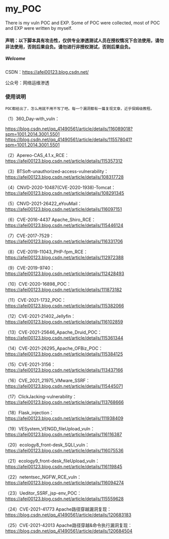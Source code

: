 # my_POC
There is my vuln POC and EXP. Some of POC were collected, most of POC and EXP were written by myself.

#### 声明：以下脚本具有攻击性，仅供专业渗透测试人员在授权情况下合法使用，请勿非法使用，否则后果自负。请勿进行非授权测试，否则后果自负。

##### Welcome
   CSDN：https://afei00123.blog.csdn.net/
   
   公众号：网络运维渗透
  

### 使用说明
    POC都给出了，怎么用就不用不写了吧。每一个漏洞都有一篇复现文章，近乎保姆级教程。

（1）360_Day-with_vuln：

   https://blog.csdn.net/qq_41490561/article/details/116089018?spm=1001.2014.3001.5501
   https://blog.csdn.net/qq_41490561/article/details/115578041?spm=1001.2014.3001.5501
     
（2）Apereo-CAS_4.1.x_RCE：https://afei00123.blog.csdn.net/article/details/115357312

（3）BTSoft-unauthorized-access-vulnerability：https://afei00123.blog.csdn.net/article/details/108317728

（4）CNVD-2020-10487(CVE-2020-1938)-Tomcat：https://afei00123.blog.csdn.net/article/details/108291345

（5）CNVD-2021-26422_eYouMail：https://afei00123.blog.csdn.net/article/details/116097151

（6）CVE-2016-4437 Apache_Shiro_RCE：https://afei00123.blog.csdn.net/article/details/115446124

（7）CVE-2017-7529：https://afei00123.blog.csdn.net/article/details/116331706

（8）CVE-2019-11043_PHP-fpm_RCE：https://afei00123.blog.csdn.net/article/details/112972388

（9）CVE-2019-9740：https://afei00123.blog.csdn.net/article/details/112428493

（10）CVE-2020-16898_POC：https://afei00123.blog.csdn.net/article/details/111873182

（11）CVE-2021-1732_POC：https://afei00123.blog.csdn.net/article/details/115382066

（12）CVE-2021-21402_Jellyfin：https://afei00123.blog.csdn.net/article/details/116102859

（13）CVE-2021-25646_Apache_Druid_POC：https://afei00123.blog.csdn.net/article/details/115361344

（14）CVE-2021-26295_Apache_OFBiz_POC：https://afei00123.blog.csdn.net/article/details/115384125

（15）CVE-2021-3156：https://afei00123.blog.csdn.net/article/details/113437166

（16）CVE_2021_21975_VMware_SSRF：https://afei00123.blog.csdn.net/article/details/115445071

（17）ClickJacking-vulnerability：https://afei00123.blog.csdn.net/article/details/113768666

（18）Flask_injection：https://afei00123.blog.csdn.net/article/details/111938409

（19）VESystem_VENGD_fileUpload_vuln：https://afei00123.blog.csdn.net/article/details/116116387

（20）ecology8_front-desk_SQLI_vuln：https://afei00123.blog.csdn.net/article/details/116075536

（21）ecology9_front-desk_fileUpload_vuln：https://afei00123.blog.csdn.net/article/details/116119845

（22）netentsec_NGFW_RCE_vuln：https://afei00123.blog.csdn.net/article/details/116094274

（23）Ueditor_SSRF_jsp-env_POC：https://afei00123.blog.csdn.net/article/details/115559628

（24）CVE-2021-41773 Apache路径穿越漏洞复现：https://blog.csdn.net/qq_41490561/article/details/120683183

（25）CVE-2021-42013 Apache路径穿越&命令执行漏洞复现：
      https://blog.csdn.net/qq_41490561/article/details/120684504
